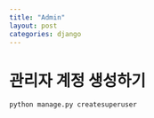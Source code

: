 ```yaml
---
title: "Admin"
layout: post
categories: django
---
```


# 관리자 계정 생성하기
```terminal
python manage.py createsuperuser
```